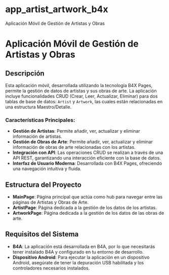 # app_artist_artwork_b4x
Aplicación Móvil de Gestión de Artistas y Obras
# Aplicación Móvil de Gestión de Artistas y Obras

## Descripción

Esta aplicación móvil, desarrollada utilizando la tecnología B4X Pages, permite la gestión de datos de artistas y sus obras de arte. La aplicación incluye funcionalidades CRUD (Crear, Leer, Actualizar, Eliminar) para dos tablas de base de datos: `Artist` y `Artwork`, las cuales están relacionadas en una estructura Maestro/Detalle.

### Características Principales:

- **Gestión de Artistas**: Permite añadir, ver, actualizar y eliminar información de artistas.
- **Gestión de Obras de Arte**: Permite añadir, ver, actualizar y eliminar información de obras de arte relacionadas con los artistas.
- **Integración con API**: Las operaciones CRUD se realizan a través de una API REST, garantizando una interacción eficiente con la base de datos.
- **Interfaz de Usuario Moderna**: Desarrollada con B4X Pages, ofreciendo una navegación intuitiva y fluida.

## Estructura del Proyecto

- **MainPage**: Página principal que actúa como hub para navegar entre las páginas de Artistas y Obras de Arte.
- **ArtistPage**: Página dedicada a la gestión de los datos de los artistas.
- **ArtworkPage**: Página dedicada a la gestión de los datos de las obras de arte.

## Requisitos del Sistema

- **B4A**: La aplicación está desarrollada en B4A, por lo que necesitarás tener instalado B4A y configurado en tu entorno de desarrollo.
- **Dispositivo Android**: Para ejecutar la aplicación en un dispositivo Android, asegúrate de tener la depuración USB habilitada y los controladores necesarios instalados.

